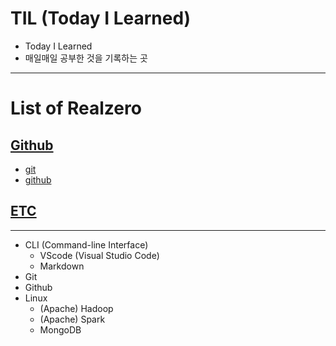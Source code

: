 # TIL (Today I Learned)

- Today I Learned
- 매일매일 공부한 것을 기록하는 곳

---

# List of Realzero

## [Github](https://github.com/Realzero9/TIL/Github.git)

- [git](https://github.com/Realzero9/TIL/Github/Git,Md.md.git)
- [github](https://github.com/Realzero9/TIL/Github/Github.md.git)

## [ETC](https://github.com/Realzero9/TIL/ETC.git)

---



- CLI (Command-line Interface)
    - VScode (Visual Studio Code)
    - Markdown
- Git
- Github
- Linux
    - (Apache) Hadoop
    - (Apache) Spark
    - MongoDB